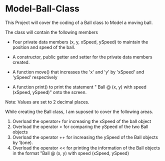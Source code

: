 Model-Ball-Class
================

This Project will cover the coding of a Ball class to Model a moving ball. 

The class will contain the following members

* Four private data members (x, y, xSpeed, ySpeed) to maintain the position and speed of the ball.

* A constructor, public getter and setter for the private data members created.

* A function move() that increases the 'x' and 'y' by 'xSpeed' and 'ySpeed' respectively

* A function print() to print the statement " Ball @ (x, y) with speed (xSpeed, ySpeed)" onto the screen.

Note: Values are set to 2 decimal places.

While creating the Ball class, I am suposed to cover the following areas.

1. Overload the operator+ for increasing the xSpeed of the ball object
2. Overload the operator > for comparing the ySpeed of the two Ball objects
3. Overload the operator ++ for increasing the ySpeed of the Ball objects by 1(one).
4. Overload the operator << for printing the information of the Ball objects in the format "Ball @ (x, y) with speed (xSpeed, ySpeed)

